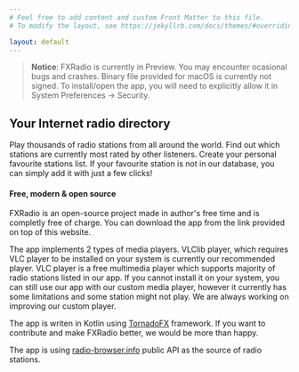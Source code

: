 ```yaml
---
# Feel free to add content and custom Front Matter to this file.
# To modify the layout, see https://jekyllrb.com/docs/themes/#overriding-theme-defaults

layout: default
---
```


> **Notice**: FXRadio is currently in Preview. You may encounter ocasional bugs and crashes. Binary file provided for macOS is currently not signed. To install/open the app, you will need to explicitly allow it in System Preferences -> Security. 


Your Internet radio directory
------
Play thousands of radio stations from all around the world. Find out which stations are currently most rated by other listeners. Create your personal favourite stations list. If your favourite station is not in our database, you can simply add it with just a few clicks! 


#### Free, modern & open source
FXRadio is an open-source project made in author's free time and is completly free of charge. You can download the app from the link provided on top of this website.

The app implements 2 types of media players. VLClib player, which requires VLC player to be installed on your system is currently our recommended player. VLC player is a free multimedia player which supports majority of radio stations listed in our app. If you cannot install it on your system, you can still use our app with our custom media player, however it currently has some limitations and some station might not play. We are always working on improving our custom player.

The app is writen in Kotlin using [TornadoFX](https://tornadofx.io) framework. If you want to contribute and make FXRadio better, we would be more than happy.

The app is using [radio-browser.info](http://radio-browser.info) public API as the source of radio stations.
